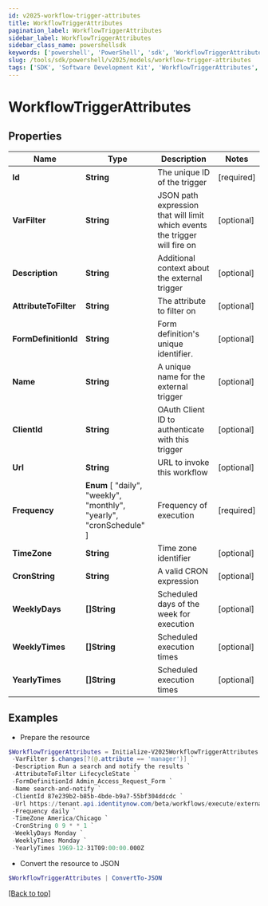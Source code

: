 ```yaml
---
id: v2025-workflow-trigger-attributes
title: WorkflowTriggerAttributes
pagination_label: WorkflowTriggerAttributes
sidebar_label: WorkflowTriggerAttributes
sidebar_class_name: powershellsdk
keywords: ['powershell', 'PowerShell', 'sdk', 'WorkflowTriggerAttributes', 'V2025WorkflowTriggerAttributes'] 
slug: /tools/sdk/powershell/v2025/models/workflow-trigger-attributes
tags: ['SDK', 'Software Development Kit', 'WorkflowTriggerAttributes', 'V2025WorkflowTriggerAttributes']
---
```



# WorkflowTriggerAttributes

## Properties

Name | Type | Description | Notes
------------ | ------------- | ------------- | -------------
**Id** | **String** | The unique ID of the trigger | [required]
**VarFilter** | **String** | JSON path expression that will limit which events the trigger will fire on | [optional] 
**Description** | **String** | Additional context about the external trigger | [optional] 
**AttributeToFilter** | **String** | The attribute to filter on | [optional] 
**FormDefinitionId** | **String** | Form definition's unique identifier. | [optional] 
**Name** | **String** | A unique name for the external trigger | [optional] 
**ClientId** | **String** | OAuth Client ID to authenticate with this trigger | [optional] 
**Url** | **String** | URL to invoke this workflow | [optional] 
**Frequency** |  **Enum** [  "daily",    "weekly",    "monthly",    "yearly",    "cronSchedule" ] | Frequency of execution | [required]
**TimeZone** | **String** | Time zone identifier | [optional] 
**CronString** | **String** | A valid CRON expression | [optional] 
**WeeklyDays** | **[]String** | Scheduled days of the week for execution | [optional] 
**WeeklyTimes** | **[]String** | Scheduled execution times | [optional] 
**YearlyTimes** | **[]String** | Scheduled execution times | [optional] 

## Examples

- Prepare the resource
```powershell
$WorkflowTriggerAttributes = Initialize-V2025WorkflowTriggerAttributes  -Id idn:identity-attributes-changed `
 -VarFilter $.changes[?(@.attribute == 'manager')] `
 -Description Run a search and notify the results `
 -AttributeToFilter LifecycleState `
 -FormDefinitionId Admin_Access_Request_Form `
 -Name search-and-notify `
 -ClientId 87e239b2-b85b-4bde-b9a7-55bf304ddcdc `
 -Url https://tenant.api.identitynow.com/beta/workflows/execute/external/c79e0079-562c-4df5-aa73-60a9e25c916d `
 -Frequency daily `
 -TimeZone America/Chicago `
 -CronString 0 9 * * 1 `
 -WeeklyDays Monday `
 -WeeklyTimes Monday `
 -YearlyTimes 1969-12-31T09:00:00.000Z
```

- Convert the resource to JSON
```powershell
$WorkflowTriggerAttributes | ConvertTo-JSON
```


[[Back to top]](#) 


